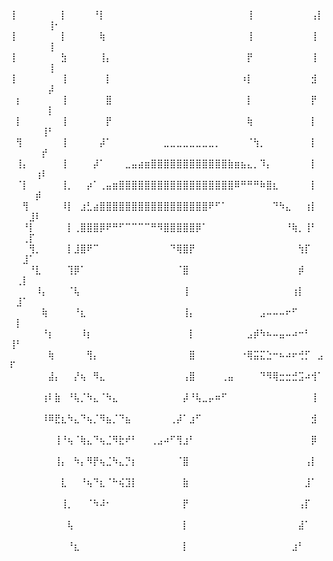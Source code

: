⢸⠀⠀⠀⠀⠀⠀⠀⡇⠀⠀⠀⠀⠘⡇⠀⠀⠀⠀⠀⠀⠀⠀⠀⠀⠀⠀⠀⠀⠀⠀⠀⠀⠀⠀⠀⠀⢸⠀⠀⠀⠀⠀⠀⠀⠀⠀⢠⡇⠀⠀⠀⠀⠀⠀⢸⠂
⢸⠀⠀⠀⠀⠀⠀⠀⡇⠀⠀⠀⠀⠀⢷⠀⠀⠀⠀⠀⠀⠀⠀⠀⠀⠀⠀⠀⠀⠀⠀⠀⠀⠀⠀⠀⠀⢸⠀⠀⠀⠀⠀⠀⠀⠀⠀⢸⠀⠀⠀⠀⠀⠀⠀⢸⠀
⢸⠀⠀⠀⠀⠀⠀⠀⣳⠀⠀⠀⠀⠀⢸⡄⠀⠀⠀⠀⠀⠀⠀⠀⠀⠀⠀⠀⠀⠀⠀⠀⠀⠀⠀⠀⠀⡟⠀⠀⠀⠀⠀⠀⠀⠀⠀⢸⠀⠀⠀⠀⠀⠀⠀⢸⠀
⢸⠀⠀⠀⠀⠀⠀⠀⢸⠀⠀⠀⠀⠀⠀⡇⠀⠀⠀⠀⠀⠀⠀⠀⠀⠀⠀⠀⠀⠀⠀⠀⠀⠀⠀⠀⠰⡇⠀⠀⠀⠀⠀⠀⠀⠀⠀⣺⠀⠀⠀⠀⠀⠀⠀⡼⠀
⠀⡆⠀⠀⠀⠀⠀⠀⢸⠀⠀⠀⠀⠀⠀⣿⠀⠀⠀⠀⠀⠀⠀⠀⠀⠀⠀⠀⠀⠀⠀⠀⠀⠀⠀⠀⠀⡇⠀⠀⠀⠀⠀⠀⠀⠀⠀⡟⠀⠀⠀⠀⠀⠀⠀⡇⠀
⠀⡇⠀⠀⠀⠀⠀⠀⢸⠀⠀⠀⠀⠀⠀⡟⠀⠀⠀⠀⠀⠀⠀⠀⠀⠀⠀⠀⠀⠀⠀⠀⠀⠀⠀⠀⠀⢷⠀⠀⠀⠀⠀⠀⠀⠀⠀⡇⠀⠀⠀⠀⠀⠀⢸⠃⠀
⠀⢻⠀⠀⠀⠀⠀⠀⢸⠀⠀⠀⠀⠀⡼⠁⠀⠀⠀⠀⠀⠀⠀⠀⣀⣀⣀⣀⣀⣀⣀⣀⡀⠀⠀⠀⠀⠈⢳⡀⠀⠀⠀⠀⠀⠀⠀⡇⠀⠀⠀⠀⠀⠀⡞⠀⠀
⠀⢸⡄⠀⠀⠀⠀⠀⢸⠀⠀⠀⠀⡼⠁⠀⠀⠀⣀⣤⣴⣶⣿⣿⣿⣿⣿⣿⣿⣿⣿⣿⣿⣿⣷⣶⣦⣄⡀⠹⡄⠀⠀⠀⠀⠀⠀⡇⠀⠀⠀⠀⠀⢰⠇⠀⠀
⠀⠈⡇⠀⠀⠀⠀⠀⢸⡀⠀⠀⡴⠁⢀⣤⣶⣿⣿⣿⣿⣿⣿⣿⣿⣿⣿⣿⣿⣿⣿⣿⣿⣿⣿⠿⠛⠛⠛⠷⣿⣆⠀⠀⠀⠀⠀⡇⠀⠀⠀⠀⠀⡾⠀⠀⠀
⠀⠀⢻⠀⠀⠀⠀⠀⠸⡇⠀⣰⣃⣴⣿⣿⣿⣿⣿⣿⣿⣿⣿⣿⣿⣿⣿⣿⣿⣿⣿⠟⠋⠁⠀⠀⠀⠀⠀⠀⠀⠙⠳⣄⠀⠀⢰⡇⠀⠀⠀⠀⣸⠇⠀⠀⠀
⠀⠀⠘⡇⠀⠀⠀⠀⠀⡇⢀⣿⣿⣿⡿⠟⠛⠋⠉⠉⠉⠉⠛⠻⣿⣿⣿⣿⣿⡿⠁⠀⠀⠀⠀⠀⠀⠀⠀⠀⠀⠀⠀⠘⢷⡀⢸⠃⠀⠀⠀⢀⡏⠀⠀⠀⠀
⠀⠀⠀⢻⡀⠀⠀⠀⠀⡇⣸⣿⠟⠉⠀⠀⠀⠀⠀⠀⠀⠀⠀⠀⠀⠙⢿⣿⡟⠀⠀⠀⠀⠀⠀⠀⠀⠀⠀⠀⠀⠀⠀⠀⠀⢳⡏⠀⠀⠀⠀⣸⠁⠀⠀⠀⠀
⠀⠀⠀⠘⣇⠀⠀⠀⠀⢹⡿⠁⠀⠀⠀⠀⠀⠀⠀⠀⠀⠀⠀⠀⠀⠀⠈⣿⠀⠀⠀⠀⠀⠀⠀⠀⠀⠀⠀⠀⠀⠀⠀⠀⠀⡾⠀⠀⠀⠀⢀⡇⠀⠀⠀⠀⠀
⠀⠀⠀⠀⠸⡄⠀⠀⠀⠈⢧⠀⠀⠀⠀⠀⠀⠀⠀⠀⠀⠀⠀⠀⠀⠀⠀⢸⠀⠀⠀⠀⠀⠀⠀⠀⠀⠀⠀⠀⠀⠀⠀⠀⢰⡇⠀⠀⠀⠀⣸⠁⠀⠀⠀⠀⠀
⠀⠀⠀⠀⠀⢷⠀⠀⠀⠀⠘⣆⠀⠀⠀⠀⠀⠀⠀⠀⠀⠀⠀⠀⠀⠀⠀⢸⡄⠀⠀⠀⠀⠀⠀⠀⠀⠀⠀⣠⠤⠤⠤⠖⠋⠀⠀⠀⠀⠀⡇⠀⠀⠀⠀⠀⠀
⠀⠀⠀⠀⠀⠘⡆⠀⠀⠀⠀⠸⡆⠀⠀⠀⠀⠀⠀⠀⠀⠀⠀⠀⠀⠀⠀⠀⡇⠀⠀⠀⠀⠀⠀⠀⠀⣠⡾⠳⠦⠤⣤⠤⠴⠒⠃⠀⠀⢸⠃⠀⠀⠀⠀⠀⠀
⠀⠀⠀⠀⠀⠀⢷⠀⠀⠀⠀⠀⢻⡄⠀⠀⠀⠀⠀⠀⠀⠀⠀⠀⠀⠀⠀⠀⣿⠀⠀⠀⠀⠀⠀⠀⠐⢿⣭⣍⣑⠒⠦⠴⠖⢚⡋⠀⣠⠏⠀⠀⠀⠀⠀⠀⠀
⠀⠀⠀⠀⠀⠀⣼⡄⠀⠀⡜⢦⠀⠻⣄⠀⠀⠀⠀⠀⠀⠀⠀⠀⠀⠀⠀⢠⣿⠀⠀⠀⠀⢀⣤⠀⠀⠀⠀⠙⠻⢿⣒⣒⣚⣩⠴⢺⠁⠀⠀⠀⠀⠀⠀⠀⠀
⠀⠀⠀⠀⠀⢰⠇⣷⠀⠘⢧⡈⠳⣄⠈⠳⣄⠀⠀⠀⠀⠀⠀⠀⠀⠀⠀⡼⠘⢧⣀⡤⠶⠋⠀⠀⠀⠀⠀⠀⠀⠀⠀⠀⠀⠀⠀⢸⠀⠀⠀⠀⠀⠀⠀⠀⠀
⠀⠀⠀⠀⠀⠸⠿⣟⣆⠳⣄⠙⢦⡈⠻⣦⡈⠙⣦⠀⠀⠀⠀⠀⠀⢀⡼⠁⣰⠋⠀⠀⠀⠀⠀⠀⠀⠀⠀⠀⠀⠀⠀⠀⠀⠀⠀⣺⠀⠀⠀⠀⠀⠀⠀⠀⠀
⠀⠀⠀⠀⠀⠀⠀⢸⠘⢦⠈⢷⣄⠙⢦⣈⠻⣗⠞⠃⠀⠀⢀⣠⠴⠋⢻⣰⠃⠀⠀⠀⠀⠀⠀⠀⠀⠀⠀⠀⠀⠀⠀⠀⠀⠀⠀⡿⠀⠀⠀⠀⠀⠀⠀⠀⠀
⠀⠀⠀⠀⠀⠀⠀⢸⡄⠀⠳⡄⠻⡟⢦⣈⠳⣄⡙⡆⠀⠀⠀⠀⠀⠀⠈⣿⠀⠀⠀⠀⠀⠀⠀⠀⠀⠀⠀⠀⠀⠀⠀⠀⠀⠀⢠⡇⠀⠀⠀⠀⠀⠀⠀⠀⠀
⠀⠀⠀⠀⠀⠀⠀⠀⣇⠀⠀⠘⢦⠙⣆⠈⠓⢮⣹⡇⠀⠀⠀⠀⠀⠀⠀⣷⠀⠀⠀⠀⠀⠀⠀⠀⠀⠀⠀⠀⠀⠀⠀⠀⠀⠀⣸⠁⠀⠀⠀⠀⠀⠀⠀⠀⠀
⠀⠀⠀⠀⠀⠀⠀⠀⢸⡀⠀⠀⠈⠳⠼⠂⠀⠀⠀⠀⠀⠀⠀⠀⠀⠀⠀⡟⠀⠀⠀⠀⠀⠀⠀⠀⠀⠀⠀⠀⠀⠀⠀⠀⠀⢠⡏⠀⠀⠀⠀⠀⠀⠀⠀⠀⠀
⠀⠀⠀⠀⠀⠀⠀⠀⠀⢧⠀⠀⠀⠀⠀⠀⠀⠀⠀⠀⠀⠀⠀⠀⠀⠀⠀⡇⠀⠀⠀⠀⠀⠀⠀⠀⠀⠀⠀⠀⠀⠀⠀⠀⠀⣼⠁⠀⠀⠀⠀⠀⠀⠀⠀⠀⠀
⠀⠀⠀⠀⠀⠀⠀⠀⠀⠘⣆⠀⠀⠀⠀⠀⠀⠀⠀⠀⠀⠀⠀⠀⠀⠀⠀⡇⠀⠀⠀⠀⠀⠀⠀⠀⠀⠀⠀⠀⠀⠀⠀⠀⣰⠃⠀⠀⠀⠀⠀⠀⠀⠀⠀⠀⠀

